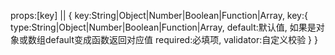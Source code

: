 props:[key] || {
    key:String|Object|Number|Boolean|Function|Array,
    key:{
        type:String|Object|Number|Boolean|Function|Array,
        default:默认值, 如果是对象或数组default变成函数返回对应值
        required:必填项,
        validator:自定义校验
    }
}